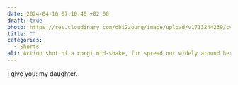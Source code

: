```yaml
---
date: 2024-04-16 07:10:40 +02:00
draft: true
photo: https://res.cloudinary.com/dbi2zounq/image/upload/v1713244239/cvpwywtsnpiouuyvqxae.jpg
title: ""
categories:
  - Shorts
alt: Action shot of a corgi mid-shake, fur spread out widely around her body, and a face that looks like it's caught in a hurricane.
---
```


I give you: my daughter.
